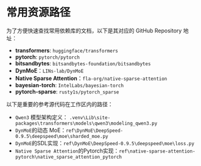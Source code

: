 # 常用资源路径

为了方便快速查找常用依赖库的文档，以下是其对应的 GitHub Repository 地址：

- **transformers**: `huggingface/transformers`
- **pytorch**: `pytorch/pytorch`
- **bitsandbytes**: `bitsandbytes-foundation/bitsandbytes`
- **DynMoE**：`LINs-lab/DynMoE`
- **Native Sparse Attention**：`fla-org/native-sparse-attention`
- **bayesian-torch**: `IntelLabs/bayesian-torch`
- **pytorch-sparse**: `rusty1s/pytorch_sparse`

以下是重要的参考源代码在工作区内的路径：

- `Qwen3` 模型架构定义： `.venv\Lib\site-packages\transformers\models\qwen3\modeling_qwen3.py`
- `DynMoE`的动态 MoE：`ref\DynMoE\DeepSpeed-0.9.5\deepspeed\moe\sharded_moe.py`
- `DynMoE`的SDL实现：`ref\DynMoE\DeepSpeed-0.9.5\deepspeed\moe\loss.py`
- `Native Sparse Attention`的Pytorch实现：`ref\native-sparse-attention-pytorch\native_sparse_attention_pytorch`

